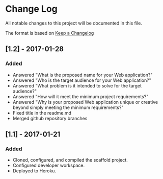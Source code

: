 # Change Log
All notable changes to this project will be documented in this file.

The format is based on [Keep a Changelog](http://keepachangelog.com/) 

## [1.2] - 2017-01-28
### Added
- Answered "What is the proposed name for your Web application?"
- Answered "Who is the target audience for your Web application?" 
- Answered "What problem is it intended to solve for the target audience?"
- Answered "How will it meet the minimum project requirements?"
- Answered "Why is your proposed Web application unique or creative beyond simply meeting the minimum requirements?"
- Fixed title in the readme.md
- Merged github repository branches

## [1.1] - 2017-01-21
### Added
- Cloned, configured, and compiled the scaffold project.
- Configured developer workspace.
- Deployed to Heroku.
